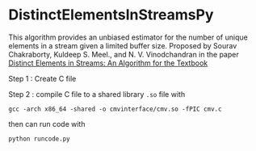 # DistinctElementsInStreamsPy

This algorithm provides an unbiased estimator for the number of unique
elements in a stream given a limited buffer size. Proposed by Sourav Chakraborty, Kuldeep S. Meel., and N. V. Vinodchandran in the paper [Distinct Elements in Streams: An Algorithm for the Textbook](DistinctElementsinStreams.pdf)







Step 1 : Create C file

Step 2 : compile C file to a shared library `.so` file with

`gcc -arch x86_64 -shared -o cmvinterface/cmv.so -fPIC cmv.c`

then can run code with 

`python runcode.py`
